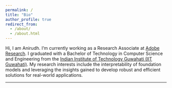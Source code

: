 ```yaml
---
permalink: /
title: "Bio"
author_profile: true
redirect_from: 
  - /about/
  - /about.html
---
```


Hi, I am Anirudh. I’m currently working as a Research Associate at [Adobe Research](https://research.adobe.com/). I graduated with a Bachelor of Technology in Computer Science and Engineering from the [Indian Institute of Technology Guwahati (IIT Guwahati)](https://www.iitg.ac.in/). My research interests include the interpretability of foundation models and leveraging the insights gained to develop robust and efficient solutions for real-world applications.

---

<!-- # Research -->
<!-- --- -->